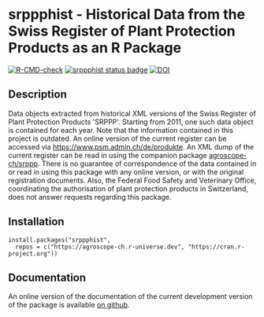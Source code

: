 # srppphist - Historical Data from the Swiss Register of Plant Protection Products as an R Package

<!-- badges: start -->
  [![R-CMD-check](https://github.com/agroscope-ch/srppphist/actions/workflows/R-CMD-check.yaml/badge.svg)](https://github.com/agroscope-ch/srppphist/actions/workflows/R-CMD-check.yaml)
[![srppphist status badge](https://agroscope-ch.r-universe.dev/badges/srppphist)](https://agroscope-ch.r-universe.dev/ui/#package:srppphist)
[![DOI](https://zenodo.org/badge/DOI/10.5281/zenodo.13993856.svg)](https://doi.org/10.5281/zenodo.13993856)
<!-- badges: end -->

## Description

Data objects extracted from historical XML versions of the Swiss
Register of Plant Protection Products 'SRPPP'. Starting from 2011, one such
data object is contained for each year. Note that the information contained
in this project is outdated. An online version of the current register can be
accessed via <https://www.psm.admin.ch/de/produkte>. An XML dump of the
current register can be read in using the companion package
[agroscope-ch/srppp](https://github.com/agroscope-ch/srppp). There is no
guarantee of correspondence of the data contained in or read in using this 
package with any online version, or with the original registration documents.
Also, the Federal Food Safety and Veterinary Office, coordinating the 
authorisation of plant protection products in Switzerland, does not answer 
requests regarding this package.

## Installation

```
install.packages("srppphist",
  repos = c("https://agroscope-ch.r-universe.dev", "https://cran.r-project.org"))
```

## Documentation

An online version of the documentation of the current development version of
the package is available [on github](https://agroscope-ch.github.io/srppphist).
